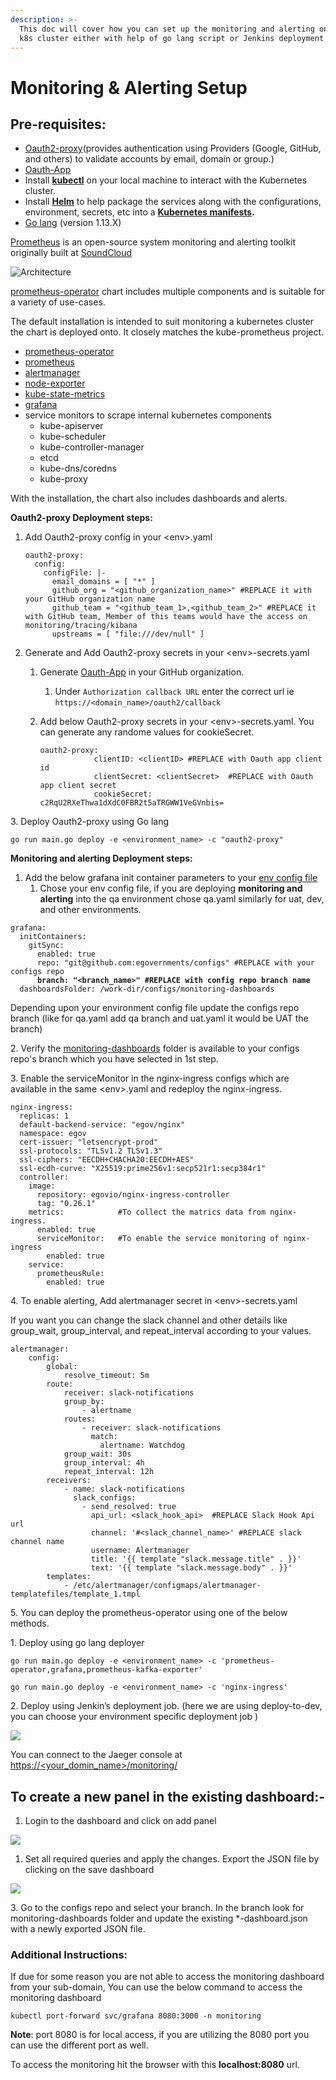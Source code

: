 ```yaml
---
description: >-
  This doc will cover how you can set up the monitoring and alerting on existing
  k8s cluster either with help of go lang script or Jenkins deployment Jobs.
---
```


# Monitoring & Alerting Setup

## Pre-requisites:

* [Oauth2-proxy](https://oauth2-proxy.github.io/oauth2-proxy/)(provides authentication using Providers (Google, GitHub, and others) to validate accounts by email, domain or group.)
* [Oauth-App](https://docs.github.com/en/developers/apps/building-oauth-apps/creating-an-oauth-app)
* Install [**kubectl**](https://kubernetes.io/docs/tasks/tools/) on your local machine to interact with the Kubernetes cluster.
* Install [**Helm**](https://helm.sh/docs/intro/install/) to help package the services along with the configurations, environment, secrets, etc into a [**Kubernetes manifests**](https://devspace.cloud/docs/cli/deployment/kubernetes-manifests/what-are-manifests)**.**
* [Go lang](https://golang.org/doc/install) (version 1.13.X)



[Prometheus](https://github.com/prometheus) is an open-source system monitoring and alerting toolkit originally built at [SoundCloud](https://soundcloud.com/)

![Architecture ](<../.gitbook/assets/image (41).png>)

[prometheus-operator](https://github.com/egovernments/eGov-infraOps/tree/master/helm/charts/backbone-services/prometheus-operator) chart includes multiple components and is suitable for a variety of use-cases.

The default installation is intended to suit monitoring a kubernetes cluster the chart is deployed onto. It closely matches the kube-prometheus project.

* [prometheus-operator](https://github.com/coreos/prometheus-operator)
* [prometheus](https://prometheus.io/)
* [alertmanager](https://prometheus.io/)
* [node-exporter](https://github.com/helm/charts/tree/master/stable/prometheus-node-exporter)
* [kube-state-metrics](https://github.com/helm/charts/tree/master/stable/kube-state-metrics)
* [grafana](https://github.com/helm/charts/tree/master/stable/grafana)
* service monitors to scrape internal kubernetes components
  * kube-apiserver
  * kube-scheduler
  * kube-controller-manager
  * etcd
  * kube-dns/coredns
  * kube-proxy

With the installation, the chart also includes dashboards and alerts.

**Oauth2-proxy Deployment steps:**

1.  Add Oauth2-proxy config in your \<env>.yaml

    ```
    oauth2-proxy:
      config:
        configFile: |-
          email_domains = [ "*" ]
          github_org = "<github_organization_name>" #REPLACE it with your GitHub organization name
          github_team = "<github_team_1>,<github_team_2>" #REPLACE it with GitHub team, Member of this teams would have the access on monitoring/tracing/kibana 
          upstreams = [ "file:///dev/null" ]
    ```
2. Generate and Add Oauth2-proxy secrets in your \<env>-secrets.yaml
   1. Generate [Oauth-App](https://docs.github.com/en/developers/apps/building-oauth-apps/creating-an-oauth-app) in your GitHub organization.
      1. Under `Authorization callback URL` enter the correct url ie `https://<domain_name>/oauth2/callback`
   2.  &#x20;Add below Oauth2-proxy secrets in your \<env>-secrets.yaml. You can generate any randome values for cookieSecret.&#x20;

       ```
       oauth2-proxy:
                   clientID: <clientID> #REPLACE with Oauth app client id
                   clientSecret: <clientSecret>  #REPLACE with Oauth app client secret
                   cookieSecret: c2RqU2RXeThwa1dXdC0FBR2t5aTRGWW1VeGVnbis=
       ```

3\. Deploy Oauth2-proxy using Go lang

&#x20;   `go run main.go deploy -e <environment_name> -c "oauth2-proxy"`



**Monitoring and alerting Deployment steps:**

1. Add the below grafana init container parameters to your [env config file](https://github.com/egovernments/DIGIT-DevOps/tree/master/deploy-as-code/helm/environments)
   1. Chose your env config file, if you are deploying **monitoring and alerting** into the qa environment chose qa.yaml similarly for uat, dev, and other environments.

<pre><code>grafana:
  initContainers:
    gitSync:
      enabled: true
      repo: "git@github.com:egovernments/configs" #REPLACE with your configs repo
<strong>      branch: "&#x3C;branch_name>" #REPLACE with config repo branch name
</strong>  dashboardsFolder: /work-dir/configs/monitoring-dashboards    </code></pre>

Depending upon your environment config file update the configs repo branch (like for qa.yaml add qa branch and uat.yaml it would be UAT the branch)

2\. Verify the [monitoring-dashboards](https://github.com/egovernments/configs/tree/master/monitoring-dashboards) folder is available to your configs repo's branch which you have selected in 1st step.

3\. Enable the serviceMonitor in the nginx-ingress configs which are available in the same \<env>.yaml and redeploy the nginx-ingress.

```
nginx-ingress:
  replicas: 1
  default-backend-service: "egov/nginx"
  namespace: egov
  cert-issuer: "letsencrypt-prod"
  ssl-protocols: "TLSv1.2 TLSv1.3"
  ssl-ciphers: "EECDH+CHACHA20:EECDH+AES"
  ssl-ecdh-curve: "X25519:prime256v1:secp521r1:secp384r1"
  controller:
    image:
      repository: egovio/nginx-ingress-controller
      tag: "0.26.1"     
    metrics:            #To collect the matrics data from nginx-ingress.
      enabled: true
      serviceMonitor:   #To enable the service monitoring of nginx-ingress
        enabled: true
    service:
      prometheusRule:
        enabled: true
```

4\. To enable alerting, Add alertmanager secret in \<env>-secrets.yaml

If you want you can change the slack channel and other details like group\_wait, group\_interval, and repeat\_interval according to your values.

```
alertmanager:
    config:
        global:
            resolve_timeout: 5m
        route:
            receiver: slack-notifications
            group_by:
                - alertname
            routes:
                - receiver: slack-notifications
                  match:
                    alertname: Watchdog
            group_wait: 30s
            group_interval: 4h
            repeat_interval: 12h
        receivers:
            - name: slack-notifications
              slack_configs:
                - send_resolved: true
                  api_url: <slack_hook_api>  #REPLACE Slack Hook Api url
                  channel: '#<slack_channel_name>' #REPLACE slack channel name
                  username: Alertmanager
                  title: '{{ template "slack.message.title" . }}'
                  text: '{{ template "slack.message.body" . }}'
        templates:
            - /etc/alertmanager/configmaps/alertmanager-templatefiles/template_1.tmpl
```

5\.  You can deploy the prometheus-operator using one of the below methods.

&#x20;    1\. Deploy using go lang deployer

&#x20;       `go run main.go deploy -e <environment_name> -c 'prometheus-operator,grafana,prometheus-kafka-exporter'`

&#x20;   `go run main.go deploy -e <environment_name> -c 'nginx-ingress'`

&#x20;   2\. Deploy using Jenkin’s deployment job. (here we are using deploy-to-dev, you can choose your environment specific deployment job )

![](<../.gitbook/assets/image (40).png>)

You can connect to the Jaeger console at [https://](https://qa.digit.org/monitoring/?orgId=1)[\<your\_domin\_name>/](https://egov-micro-qa.egovernments.org/tracing/search)[monitoring/](https://qa.digit.org/monitoring/?orgId=1)

## **To create a new panel in the existing dashboard:-**   <a href="#to-create-a-new-panel-in-the-existing-dashboard" id="to-create-a-new-panel-in-the-existing-dashboard"></a>

1. &#x20;Login to the dashboard and click on add panel &#x20;

![](<../.gitbook/assets/image (9).png>)

1. Set all required queries and apply the changes. Export the JSON file by clicking on the save dashboard

![](<../.gitbook/assets/image (61).png>)

3\. Go to the configs repo and select your branch. In the branch look for monitoring-dashboards folder and update the existing \*-dashboard.json with a newly exported JSON file.



### Additional Instructions:

If due for some reason you are not able to access the monitoring dashboard from your sub-domain, You can use the below command to access the monitoring dashboard

```
kubectl port-forward svc/grafana 8080:3000 -n monitoring
```

**Note**: port 8080 is for local access, if you are utilizing the 8080 port you can use the different port as well.

To access the monitoring hit the browser with this **localhost:8080** url.
